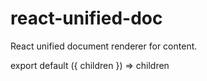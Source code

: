 # react-unified-doc

React unified document renderer for content.

<!-- Hack to make importing mdx work in docz/gatsby... -->
export default ({ children }) => children
